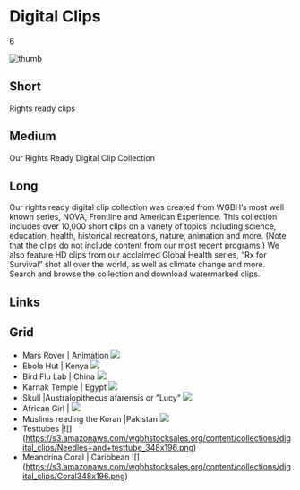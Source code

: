 # Digital Clips

6

![thumb](https://s3.amazonaws.com/wgbhstocksales.org/content/collections/digital_clips/Chained+man+resized.png)

## Short

Rights ready clips

## Medium

Our Rights Ready Digital Clip Collection

## Long

Our rights ready digital clip collection was created from WGBH’s most well known 
series, NOVA, Frontline and American Experience.   This collection includes over 
10,000 short clips on a variety of topics including science, education, health, 
historical recreations, nature, animation and more.   (Note that the clips do not 
include content from our most recent programs.)  We also feature HD clips from our 
acclaimed Global Health series, “Rx for Survival” shot all over the world, as well 
as climate change and more. Search and browse the collection and download 
watermarked clips. 

## Links

## Grid

- Mars Rover | Animation ![](https://s3.amazonaws.com/wgbhstocksales.org/content/collections/digital_clips/Rover.png)
- Ebola Hut | Kenya ![](https://s3.amazonaws.com/wgbhstocksales.org/content/collections/digital_clips/hut.png)
- Bird Flu Lab | China  ![](https://s3.amazonaws.com/wgbhstocksales.org/content/collections/digital_clips/medical.png)
- Karnak Temple | Egypt  ![](https://s3.amazonaws.com/wgbhstocksales.org/content/collections/digital_clips/Karnak.png)
- Skull |Australopithecus afarensis or "Lucy" ![](https://s3.amazonaws.com/wgbhstocksales.org/content/collections/digital_clips/skull_348x196.png)
- African Girl |   ![](https://s3.amazonaws.com/wgbhstocksales.org/content/collections/digital_clips/African+girl_348x196.png)
- Muslims reading the Koran |Pakistan ![](https://s3.amazonaws.com/wgbhstocksales.org/content/collections/digital_clips/Muslims+praying_348x196.png)
- Testtubes   |![] (https://s3.amazonaws.com/wgbhstocksales.org/content/collections/digital_clips/Needles+and+testtube_348x196.png)
- Meandrina Coral | Caribbean  ![] (https://s3.amazonaws.com/wgbhstocksales.org/content/collections/digital_clips/Coral348x196.png)
